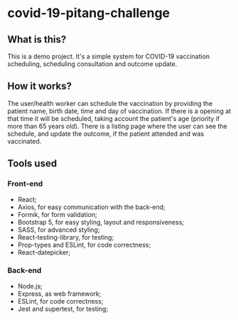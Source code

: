 # covid-19-pitang-challenge

## What is this?
This is a demo project. It's a simple system for COVID-19 vaccination scheduling, scheduling consultation and outcome update.

## How it works?
The user/health worker can schedule the vaccination by providing the patient name, birth date, time and day of vaccination. If there is a opening at that time it will be scheduled, taking account the patient's age (priority if more than 65 years old).
There is a listing page where the user can see the schedule, and update the outcome, if the patient attended and was vaccinated.

## Tools used
### Front-end
- React;
- Axios, for easy communication with the back-end;
- Formik, for form validation;
- Bootstrap 5, for easy styling, layout and responsiveness;
- SASS, for advanced styling;
- React-testing-library, for testing;
- Prop-types and ESLint, for code correctness;
- React-datepicker;
### Back-end
- Node.js;
- Express, as web framework;
- ESLint, for code correctness;
- Jest and supertest, for testing;
